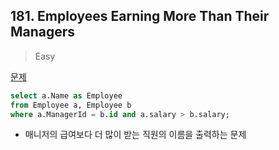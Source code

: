 ## 181. Employees Earning More Than Their Managers

> Easy

[문제](https://leetcode.com/problems/employees-earning-more-than-their-managers/)



```sql
select a.Name as Employee
from Employee a, Employee b
where a.ManagerId = b.id and a.salary > b.salary;
```

- 매니저의 급여보다 더 많이 받는 직원의 이름을 출력하는 문제

